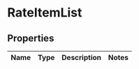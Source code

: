 # RateItemList

## Properties
Name | Type | Description | Notes
------------ | ------------- | ------------- | -------------
